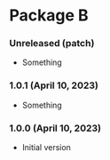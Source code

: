 # Package B

### Unreleased (patch)

- Something

### 1.0.1 (April 10, 2023)

- Something

### 1.0.0 (April 10, 2023)

- Initial version
